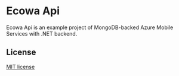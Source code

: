 # Ecowa Api

Ecowa Api is an example project of MongoDB-backed Azure Mobile Services with .NET backend.

## License

[MIT license](https://raw.githubusercontent.com/onatm/ecowa-theme/master/license.txt)